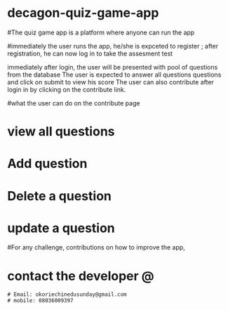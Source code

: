 # decagon-quiz-game-app
#The quiz game app is a platform where anyone can run the app

 #immediately the user runs the app, he/she is expceted to register ;
after registration, he can now log in to take the assesment test

immediately after login, the user will be presented with pool of questions from the database
The user is expected to answer all questions questions and click on submit to view his score
The user can also contribute after login in by clicking on the contribute link.

#what the user can do on the contribute page
  # view all questions
  # Add question
  # Delete a question
  # update a question

#For any challenge, contributions on how to improve the app,
  # contact the developer @
  
    # Email: okoriechinedusunday@gmail.com
    # mobile: 08036009397
